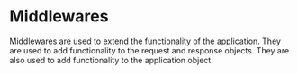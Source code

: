 # Middlewares

Middlewares are used to extend the functionality of the application. They are used to add functionality to the request and response objects. They are also used to add functionality to the application object.
